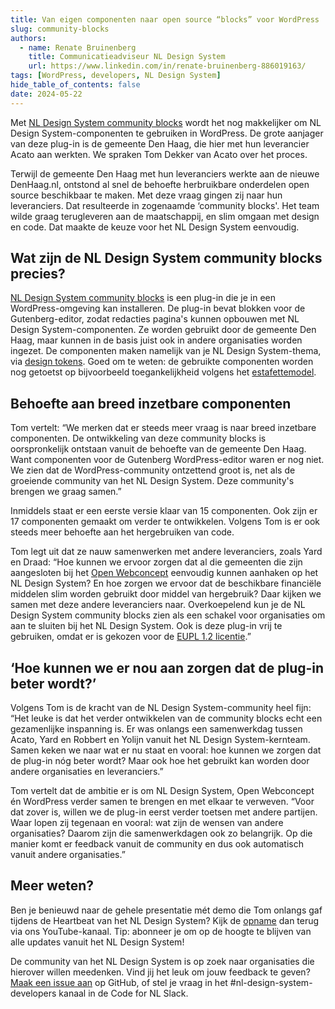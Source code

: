 ```yaml
---
title: Van eigen componenten naar open source “blocks” voor WordPress
slug: community-blocks
authors:
  - name: Renate Bruinenberg
    title: Communicatieadviseur NL Design System
    url: https://www.linkedin.com/in/renate-bruinenberg-886019163/
tags: [WordPress, developers, NL Design System]
hide_table_of_contents: false
date: 2024-05-22
---
```


Met [NL Design System community blocks](https://github.com/nl-design-system/nlds-community-blocks) wordt het nog makkelijker om NL Design System-componenten te gebruiken in WordPress. De grote aanjager van deze plug-in is de gemeente Den Haag, die hier met hun leverancier Acato aan werkten. We spraken Tom Dekker van Acato over het proces.

Terwijl de gemeente Den Haag met hun leveranciers werkte aan de nieuwe DenHaag.nl, ontstond al snel de behoefte herbruikbare onderdelen open source beschikbaar te maken. Met deze vraag gingen zij naar hun leveranciers. Dat resulteerde in zogenaamde ‘community blocks'. Het team wilde graag terugleveren aan de maatschappij, en slim omgaan met design en code. Dat maakte de keuze voor het NL Design System eenvoudig.

## Wat zijn de NL Design System community blocks precies?

[NL Design System community blocks](https://github.com/nl-design-system/nlds-community-blocks) is een plug-in die je in een WordPress-omgeving kan installeren. De plug-in bevat blokken voor de Gutenberg-editor, zodat redacties pagina's kunnen opbouwen met NL Design System-componenten. Ze worden gebruikt door de gemeente Den Haag, maar kunnen in de basis juist ook in andere organisaties worden ingezet. De componenten maken namelijk van je NL Design System-thema, via [design tokens](/handboek/design-tokens/). Goed om te weten: de gebruikte componenten worden nog getoetst op bijvoorbeeld toegankelijkheid volgens het [estafettemodel](/meedoen/estafettemodel).

## Behoefte aan breed inzetbare componenten

Tom vertelt: “We merken dat er steeds meer vraag is naar breed inzetbare componenten. De ontwikkeling van deze community blocks is oorspronkelijk ontstaan vanuit de behoefte van de gemeente Den Haag. Want componenten voor de Gutenberg WordPress-editor waren er nog niet. We zien dat de WordPress-community ontzettend groot is, net als de groeiende community van het NL Design System. Deze community's brengen we graag samen.”

Inmiddels staat er een eerste versie klaar van 15 componenten. Ook zijn er 17 componenten gemaakt om verder te ontwikkelen. Volgens Tom is er ook steeds meer behoefte aan het hergebruiken van code.

Tom legt uit dat ze nauw samenwerken met andere leveranciers, zoals Yard en Draad: “Hoe kunnen we ervoor zorgen dat al die gemeenten die zijn aangesloten bij het [Open Webconcept](https://openwebconcept.nl/) eenvoudig kunnen aanhaken op het NL Design System? En hoe zorgen we ervoor dat de beschikbare financiële middelen slim worden gebruikt door middel van hergebruik? Daar kijken we samen met deze andere leveranciers naar. Overkoepelend kun je de NL Design System community blocks zien als een schakel voor organisaties om aan te sluiten bij het NL Design System. Ook is deze plug-in vrij te gebruiken, omdat er is gekozen voor de [EUPL 1.2 licentie](https://nldesignsystem.nl/blog/licentiekeuze-nl-design-system).”

## ‘Hoe kunnen we er nou aan zorgen dat de plug-in beter wordt?’

Volgens Tom is de kracht van de NL Design System-community heel fijn: “Het leuke is dat het verder ontwikkelen van de community blocks echt een gezamenlijke inspanning is. Er was onlangs een samenwerkdag tussen Acato, Yard en Robbert en Yolijn vanuit het NL Design System-kernteam. Samen keken we naar wat er nu staat en vooral: hoe kunnen we zorgen dat de plug-in nóg beter wordt? Maar ook hoe het gebruikt kan worden door andere organisaties en leveranciers.”

Tom vertelt dat de ambitie er is om NL Design System, Open Webconcept én WordPress verder samen te brengen en met elkaar te verweven. “Voor dat zover is, willen we de plug-in eerst verder toetsen met andere partijen. Waar lopen zij tegenaan en vooral: wat zijn de wensen van andere organisaties? Daarom zijn die samenwerkdagen ook zo belangrijk. Op die manier komt er feedback vanuit de community en dus ook automatisch vanuit andere organisaties.”

## Meer weten?

Ben je benieuwd naar de gehele presentatie mét demo die Tom onlangs gaf tijdens de Heartbeat van het NL Design System? Kijk de [opname](https://www.youtube.com/watch?v=-obWqUeocYM&t=531s) dan terug via ons YouTube-kanaal. Tip: abonneer je om op de hoogte te blijven van alle updates vanuit het NL Design System!

De community van het NL Design System is op zoek naar organisaties die hierover willen meedenken. Vind jij het leuk om jouw feedback te geven? [Maak een issue aan](https://github.com/nl-design-system/nlds-community-blocks/issues) op GitHub, of stel je vraag in het #nl-design-system-developers kanaal in de Code for NL Slack.
